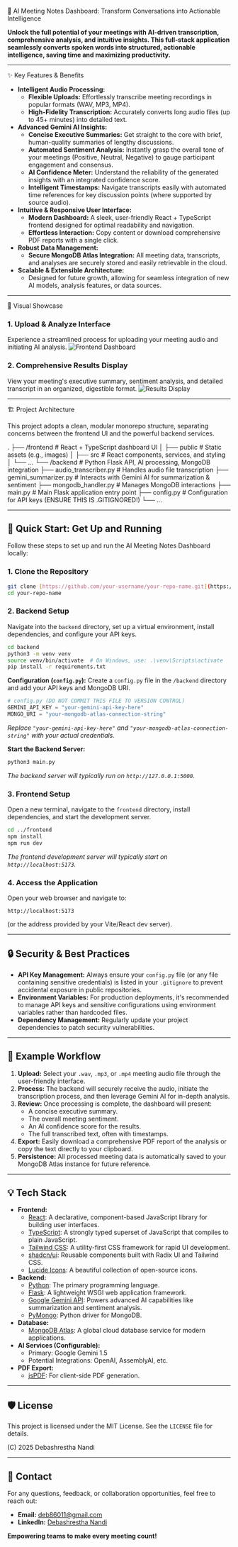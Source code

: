  🚀 AI Meeting Notes Dashboard: Transform Conversations into Actionable Intelligence

**Unlock the full potential of your meetings with AI-driven transcription, comprehensive analysis, and intuitive insights. This full-stack application seamlessly converts spoken words into structured, actionable intelligence, saving time and maximizing productivity.**

---

 ✨ Key Features & Benefits

-   **Intelligent Audio Processing:**
    -   **Flexible Uploads:** Effortlessly transcribe meeting recordings in popular formats (WAV, MP3, MP4).
    -   **High-Fidelity Transcription:** Accurately converts long audio files (up to 45+ minutes) into detailed text.
-   **Advanced Gemini AI Insights:**
    -   **Concise Executive Summaries:** Get straight to the core with brief, human-quality summaries of lengthy discussions.
    -   **Automated Sentiment Analysis:** Instantly grasp the overall tone of your meetings (Positive, Neutral, Negative) to gauge participant engagement and consensus.
    -   **AI Confidence Meter:** Understand the reliability of the generated insights with an integrated confidence score.
    -   **Intelligent Timestamps:** Navigate transcripts easily with automated time references for key discussion points (where supported by source audio).
-   **Intuitive & Responsive User Interface:**
    -   **Modern Dashboard:** A sleek, user-friendly React + TypeScript frontend designed for optimal readability and navigation.
    -   **Effortless Interaction:** Copy content or download comprehensive PDF reports with a single click.
-   **Robust Data Management:**
    -   **Secure MongoDB Atlas Integration:** All meeting data, transcripts, and analyses are securely stored and easily retrievable in the cloud.
-   **Scalable & Extensible Architecture:**
    -   Designed for future growth, allowing for seamless integration of new AI models, analysis features, or data sources.

---

 📸 Visual Showcase

### **1. Upload & Analyze Interface**
Experience a streamlined process for uploading your meeting audio and initiating AI analysis.
![Frontend Dashboard](frontend/public/Front_ui.png)

### **2. Comprehensive Results Display**
View your meeting's executive summary, sentiment analysis, and detailed transcript in an organized, digestible format.
![Results Display](frontend/public/Result_display.png)

---

 🏗️ Project Architecture

This project adopts a clean, modular monorepo structure, separating concerns between the frontend UI and the powerful backend services.



.
├── /frontend           \# React + TypeScript dashboard UI
│   ├── public          \# Static assets (e.g., images)
│   ├── src             \# React components, services, and styling
│   └── ...
└── /backend            \# Python Flask API, AI processing, MongoDB integration
├── audio\_transcriber.py  \# Handles audio file transcription
├── gemini\_summarizer.py  \# Interacts with Gemini AI for summarization & sentiment
├── mongodb\_handler.py    \# Manages MongoDB interactions
├── main.py             \# Main Flask application entry point
├── config.py           \# Configuration for API keys (ENSURE THIS IS .GITIGNORED\!)
└── ...


---

## 🚀 Quick Start: Get Up and Running

Follow these steps to set up and run the AI Meeting Notes Dashboard locally:

### **1. Clone the Repository**

```bash
git clone [https://github.com/your-username/your-repo-name.git](https://github.com/your-username/your-repo-name.git)
cd your-repo-name
````

### **2. Backend Setup**

Navigate into the `backend` directory, set up a virtual environment, install dependencies, and configure your API keys.

```bash
cd backend
python3 -m venv venv
source venv/bin/activate  # On Windows, use: .\venv\Scripts\activate
pip install -r requirements.txt
```

**Configuration (`config.py`):**
Create a `config.py` file in the `/backend` directory and add your API keys and MongoDB URI.

```python
# config.py (DO NOT COMMIT THIS FILE TO VERSION CONTROL)
GEMINI_API_KEY = "your-gemini-api-key-here"
MONGO_URI = "your-mongodb-atlas-connection-string"
```

*Replace `"your-gemini-api-key-here"` and `"your-mongodb-atlas-connection-string"` with your actual credentials.*

**Start the Backend Server:**

```bash
python3 main.py
```

*The backend server will typically run on `http://127.0.0.1:5000`.*

### **3. Frontend Setup**

Open a new terminal, navigate to the `frontend` directory, install dependencies, and start the development server.

```bash
cd ../frontend
npm install
npm run dev
```

*The frontend development server will typically start on `http://localhost:5173`.*

### **4. Access the Application**

Open your web browser and navigate to:

```
http://localhost:5173
```

(or the address provided by your Vite/React dev server).

-----

## 🔒 Security & Best Practices

  - **API Key Management:** Always ensure your `config.py` file (or any file containing sensitive credentials) is listed in your `.gitignore` to prevent accidental exposure in public repositories.
  - **Environment Variables:** For production deployments, it's recommended to manage API keys and sensitive configurations using environment variables rather than hardcoded files.
  - **Dependency Management:** Regularly update your project dependencies to patch security vulnerabilities.

-----

## 📝 Example Workflow

1.  **Upload:** Select your `.wav`, `.mp3`, or `.mp4` meeting audio file through the user-friendly interface.
2.  **Process:** The backend will securely receive the audio, initiate the transcription process, and then leverage Gemini AI for in-depth analysis.
3.  **Review:** Once processing is complete, the dashboard will present:
      * A concise executive summary.
      * The overall meeting sentiment.
      * An AI confidence score for the results.
      * The full transcribed text, often with timestamps.
4.  **Export:** Easily download a comprehensive PDF report of the analysis or copy the text directly to your clipboard.
5.  **Persistence:** All processed meeting data is automatically saved to your MongoDB Atlas instance for future reference.

-----

## 💡 Tech Stack

  - **Frontend:**
      - [React](https://react.dev/): A declarative, component-based JavaScript library for building user interfaces.
      - [TypeScript](https://www.typescriptlang.org/): A strongly typed superset of JavaScript that compiles to plain JavaScript.
      - [Tailwind CSS](https://tailwindcss.com/): A utility-first CSS framework for rapid UI development.
      - [shadcn/ui](https://ui.shadcn.com/): Reusable components built with Radix UI and Tailwind CSS.
      - [Lucide Icons](https://lucide.dev/): A beautiful collection of open-source icons.
  - **Backend:**
      - [Python](https://www.python.org/): The primary programming language.
      - [Flask](https://flask.palletsprojects.com/): A lightweight WSGI web application framework.
      - [Google Gemini API](https://ai.google.dev/): Powers advanced AI capabilities like summarization and sentiment analysis.
      - [PyMongo](https://pymongo.readthedocs.io/en/stable/): Python driver for MongoDB.
  - **Database:**
      - [MongoDB Atlas](https://www.mongodb.com/atlas): A global cloud database service for modern applications.
  - **AI Services (Configurable):**
      - Primary: Google Gemini 1.5
      - Potential Integrations: OpenAI, AssemblyAI, etc.
  - **PDF Export:**
      - [jsPDF](https://www.google.com/search?q=https://raw.githack.com/MrRio/jsPDF/master/docs/): For client-side PDF generation.

-----

## 🛡️ License

This project is licensed under the MIT License. See the `LICENSE` file for details.

(C) 2025 Debashrestha Nandi

-----

## 🤝 Contact

For any questions, feedback, or collaboration opportunities, feel free to reach out:

  - **Email:** deb86011@gmail.com
  - **LinkedIn:** [Debashrestha Nandi](https://www.google.com/search?q=https://www.linkedin.com/in/debashrestha-nandi-a7343b171/)

**Empowering teams to make every meeting count\!**

```
```
